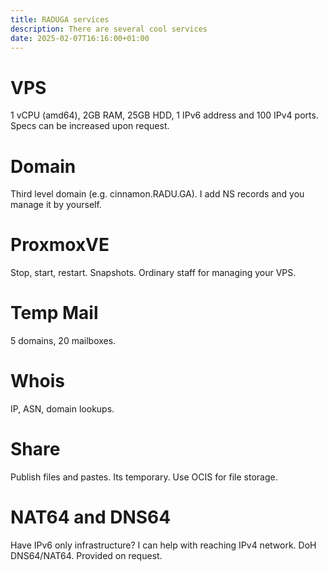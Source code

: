 ```yaml
---
title: RADUGA services
description: There are several cool services
date: 2025-02-07T16:16:00+01:00
---
```


# VPS
1 vCPU (amd64), 2GB RAM, 25GB HDD, 1 IPv6 address and 100 IPv4 ports.
Specs can be increased upon request.

# Domain
Third level domain (e.g. cinnamon.RADU.GA).
I add NS records and you manage it by yourself. 

# ProxmoxVE
Stop, start, restart. Snapshots. Ordinary staff for managing your VPS.

# Temp Mail
5 domains, 20 mailboxes. 

# Whois
IP, ASN, domain lookups.
 
# Share
Publish files and pastes. Its temporary. Use OCIS for file storage.

# NAT64 and DNS64
Have IPv6 only infrastructure?
I can help with reaching IPv4 network.
DoH DNS64/NAT64. Provided on request.

